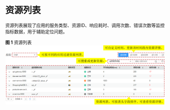 # 资源列表<a name="apm_02_0008"></a>

资源列表展现了应用的服务类型、资源ID、响应耗时、调用次数、错误次数等监控指标数据，用于辅助定位问题。

**图 1**  资源列表<a name="fig185263446582"></a>  
![](figures/资源列表.png "资源列表")

